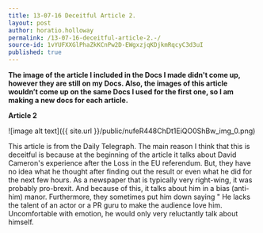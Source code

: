 ```yaml
---
title: 13-07-16 Deceitful Article 2. 
layout: post
author: horatio.holloway
permalink: /13-07-16-deceitful-article-2.-/
source-id: 1vYUFXXGlPhaZkKCnPw2D-EWgxzjqKDjkmRqcyC3d3uI
published: true
---
```

**The image of the article I included in the Docs I made didn't come up, however they are still on my Docs. Also, the images of this article wouldn’t come up on the same Docs I used for the first one, so I am making a new docs for each article.**

**Article 2**

![image alt text]({{ site.url }}/public/nufeR448ChDt1EiQO0ShBw_img_0.png)                                                                                                                                                            

This article is from the Daily Telegraph. The main reason I think that this is deceitful is because at the beginning of the article it talks about David Cameron's experience after the Loss in the EU referendum. But, they have no idea what he thought after finding out the result or even what he did for the next few hours. As a newspaper that is typically very right-wing, it was probably pro-brexit. And because of this, it talks about him in a bias (anti-him) manor. Furthermore, they sometimes put him down saying " He lacks the talent of an actor or a PR guru to make the audience love him. Uncomfortable with emotion, he would only very reluctantly talk about himself.

